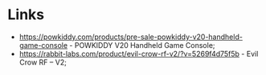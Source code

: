 # Links

- https://powkiddy.com/products/pre-sale-powkiddy-v20-handheld-game-console - POWKIDDY V20 Handheld Game Console;
- https://rabbit-labs.com/product/evil-crow-rf-v2/?v=5269f4d75f5b - Evil Crow RF – V2;